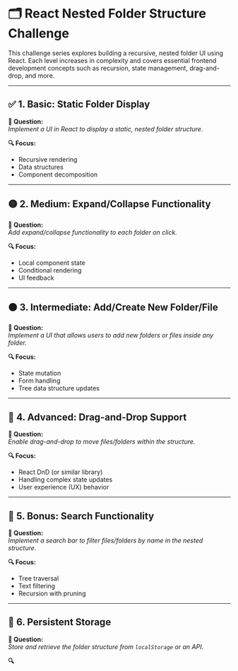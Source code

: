 # 🗂️ React Nested Folder Structure Challenge

This challenge series explores building a recursive, nested folder UI using React. Each level increases in complexity and covers essential frontend development concepts such as recursion, state management, drag-and-drop, and more.

---

## ✅ 1. Basic: Static Folder Display

**🧪 Question:**  
*Implement a UI in React to display a static, nested folder structure.*

**🔍 Focus:**  
- Recursive rendering  
- Data structures  
- Component decomposition  

---

## 🟡 2. Medium: Expand/Collapse Functionality

**🧪 Question:**  
*Add expand/collapse functionality to each folder on click.*

**🔍 Focus:**  
- Local component state  
- Conditional rendering  
- UI feedback  

---

## 🟠 3. Intermediate: Add/Create New Folder/File

**🧪 Question:**  
*Implement a UI that allows users to add new folders or files inside any folder.*

**🔍 Focus:**  
- State mutation  
- Form handling  
- Tree data structure updates  

---

## 🔴 4. Advanced: Drag-and-Drop Support

**🧪 Question:**  
*Enable drag-and-drop to move files/folders within the structure.*

**🔍 Focus:**  
- React DnD (or similar library)  
- Handling complex state updates  
- User experience (UX) behavior  

---

## 🧠 5. Bonus: Search Functionality

**🧪 Question:**  
*Implement a search bar to filter files/folders by name in the nested structure.*

**🔍 Focus:**  
- Tree traversal  
- Text filtering  
- Recursion with pruning  

---

## 💾 6. Persistent Storage

**🧪 Question:**  
*Store and retrieve the folder structure from `localStorage` or an API.*

**🔍**

